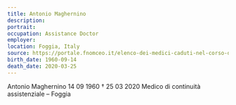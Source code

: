 ```yaml
---
title: Antonio Maghernino
description: 
portrait: 
occupation: Assistance Doctor
employer: 
location: Foggia, Italy
source: https://portale.fnomceo.it/elenco-dei-medici-caduti-nel-corso-dellepidemia-di-covid-19/, https://www.ansa.it/english/news/2020/03/26/coronavirus-another-2-docs-die-toll-up-to-39_4686de93-b5f9-4c49-803e-6868ec267757.html
birth_date: 1960-09-14
death_date: 2020-03-25
---
```


Antonio Maghernino 14 09 1960 † 25 03 2020
Medico di continuità assistenziale – Foggia